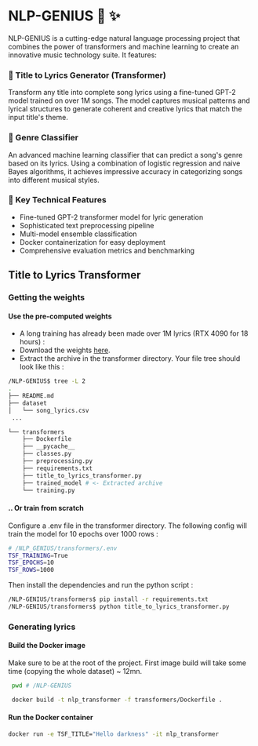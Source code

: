 # NLP-GENIUS 🎵 ✨

NLP-GENIUS is a cutting-edge natural language processing project that combines the power of transformers and machine learning to create an innovative music technology suite. It features:

### 🎹 Title to Lyrics Generator (Transformer)
Transform any title into complete song lyrics using a fine-tuned GPT-2 model trained on over 1M songs. The model captures musical patterns and lyrical structures to generate coherent and creative lyrics that match the input title's theme.

### 🎯 Genre Classifier
An advanced machine learning classifier that can predict a song's genre based on its lyrics. Using a combination of logistic regression and naive Bayes algorithms, it achieves impressive accuracy in categorizing songs into different musical styles.

### 🔬 Key Technical Features
- Fine-tuned GPT-2 transformer model for lyric generation
- Sophisticated text preprocessing pipeline
- Multi-model ensemble classification
- Docker containerization for easy deployment
- Comprehensive evaluation metrics and benchmarking

## Title to Lyrics Transformer

### Getting the weights

#### Use the pre-computed weights

- A long training has already been made over 1M lyrics (RTX 4090 for 18 hours) :
- Download the weights [here](https://pilou.org/NLP/trained_model.zip).
- Extract the archive in the transformer directory. Your file tree should look like this :

```bash
/NLP-GENIUS$ tree -L 2
.
├── README.md
├── dataset
│   └── song_lyrics.csv
 ...

└── transformers
    ├── Dockerfile
    ├── __pycache__
    ├── classes.py
    ├── preprocessing.py
    ├── requirements.txt
    ├── title_to_lyrics_transformer.py
    ├── trained_model # <- Extracted archive
    └── training.py
```

#### .. Or train from scratch

Configure a .env file in the transformer directory. The following config will train the model for 10 epochs over 1000 rows :

```bash
# /NLP_GENIUS/transformers/.env
TSF_TRAINING=True
TSF_EPOCHS=10
TSF_ROWS=1000
```

Then install the dependencies and run the python script :

```bash
/NLP-GENIUS/transformers$ pip install -r requirements.txt
/NLP-GENIUS/transformers$ python title_to_lyrics_transformer.py
```

### Generating lyrics

#### Build the Docker image

Make sure to be at the root of the project.
First image build will take some time (copying the whole dataset) ~ 12mn.

```bash
 pwd # /NLP-GENIUS

 docker build -t nlp_transformer -f transformers/Dockerfile .
```

#### Run the Docker container

```bash
docker run -e TSF_TITLE="Hello darkness" -it nlp_transformer
```
